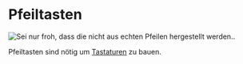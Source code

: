 # Pfeiltasten

![Sei nur froh, dass die nicht aus echten Pfeilen hergestellt werden..](oredict:opencomputers:materialArrowKey)

Pfeiltasten sind nötig um [Tastaturen](../block/keyboard.md) zu bauen.
